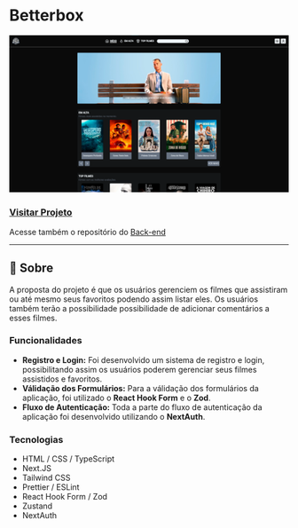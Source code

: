 # Betterbox

![Imagem do projeto](./public/demonstracao.png)

### [Visitar Projeto](https://betterbox-luiz2k.vercel.app/)
Acesse também o repositório do [Back-end](https://github.com/luiz2k/betterbox-api)

---

## 📝 Sobre
A proposta do projeto é que os usuários gerenciem os filmes que assistiram ou até mesmo seus favoritos podendo assim listar eles. Os usuários também terão a possibilidade possibilidade de adicionar comentários a esses filmes.

### Funcionalidades
- **Registro e Login:** Foi desenvolvido um sistema de registro e login, possibilitando assim os usuários poderem gerenciar seus filmes assistidos e favoritos.
- **Válidação dos Formulários:** Para a válidação dos formulários da aplicação, foi utilizado o **React Hook Form** e o **Zod**. 
- **Fluxo de Autenticação:** Toda a parte do fluxo de autenticação da aplicação foi desenvolvido utilizando o **NextAuth**.

### Tecnologias
- HTML / CSS / TypeScript
- Next.JS
- Tailwind CSS
- Prettier / ESLint
- React Hook Form / Zod
- Zustand
- NextAuth